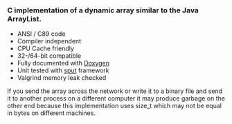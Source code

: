 ### C implementation of a dynamic array similar to the Java ArrayList.

* ANSI / C89 code
* Compiler independent
* CPU Cache friendly
* 32-/64-bit compatible
* Fully documented with [Doxygen](http://www.doxygen.org)
* Unit tested with [sput](http://www.lingua-systems.com/unit-testing/) framework
* Valgrind memory leak checked

If you send the array across the network or write it to a binary file and send it to another process on a different computer it may produce garbage on the other end because this implementation uses size_t which may not be equal in bytes on different machines.
